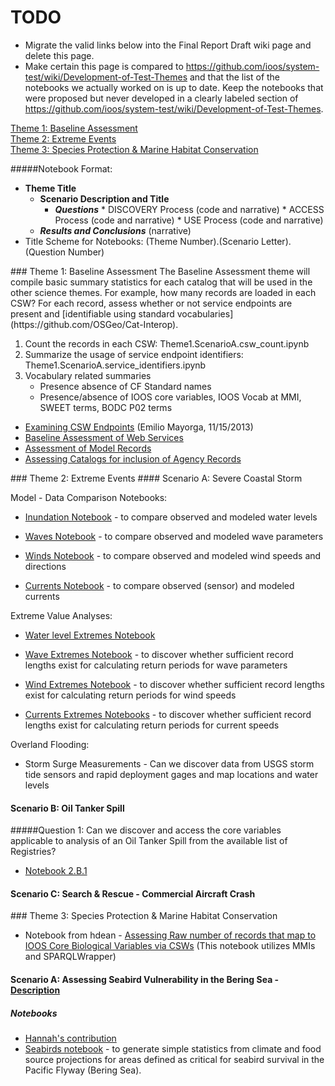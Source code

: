 # TODO
* Migrate the valid links below into the Final Report Draft wiki page and delete this page.  
* Make certain this page is compared to https://github.com/ioos/system-test/wiki/Development-of-Test-Themes and that the list of the notebooks we actually worked on is up to date.  Keep the notebooks that were proposed but never developed in a clearly labeled section of https://github.com/ioos/system-test/wiki/Development-of-Test-Themes.

[Theme 1: Baseline Assessment](#theme1)  
[Theme 2: Extreme Events](#theme2)  
[Theme 3: Species Protection & Marine Habitat Conservation](#theme3)  

#####Notebook Format:
*  **Theme Title**
   * **Scenario Description and Title**
       *  _**Questions**_
         *  DISCOVERY Process (code and narrative)
         *  ACCESS Process (code and narrative)
         *  USE Process (code and narrative)
    *  _**Results and Conclusions**_ (narrative)
*  Title Scheme for Notebooks: (Theme Number).(Scenario Letter).(Question Number)

<a name="theme1"/>
### Theme 1: Baseline Assessment
The Baseline Assessment theme will compile basic summary statistics for each catalog that will be used in the other science themes.  For example, how many records are loaded in each CSW?  For each record, assess whether or not service endpoints are present and [identifiable using standard vocabularies](https://github.com/OSGeo/Cat-Interop).

1. Count the records in each CSW: Theme1.ScenarioA.csw_count.ipynb
2. Summarize the usage of service endpoint identifiers: Theme1.ScenarioA.service_identifiers.ipynb
3. Vocabulary related summaries
   * Presence absence of CF Standard names
   * Presence/absence of IOOS core variables, IOOS Vocab at MMI, SWEET terms, BODC P02 terms

*  [Examining CSW Endpoints](http://nbviewer.ipython.org/gist/emiliom/7459209) (Emilio Mayorga, 11/15/2013)
*  [Baseline Assessment of Web Services](https://www.wakari.io/sharing/bundle/hdean/Test%20Catalogs%20for%20WMS%20Layers)
*  [Assessment of Model Records](https://www.wakari.io/sharing/bundle/hdean/Test%20Catalogs%20for%20Model%20Outputs)
*  [Assessing Catalogs for inclusion of Agency Records](https://www.wakari.io/sharing/bundle/hdean/Theme%201_Baseline_Federal%20Agency%20Metrics)

<a name="theme2"/>
### Theme 2: Extreme Events 
#### Scenario A: Severe Coastal Storm

Model - Data Comparison Notebooks:
*  [Inundation Notebook](http://nbviewer.ipython.org/urls/raw.githubusercontent.com/rsignell-usgs/notebook/fef9438303b49a923024892db1ef3115e34d8271/CSW/IOOS_inundation.ipynb?create=1) - to compare observed and modeled water levels

* [Waves Notebook](http://nbviewer.ipython.org/github/ioos/system-test/blob/master/Theme_2_Extreme_Events/Scenario_2A/ModelDataCompare_Waves/Model_Obs_Compare_Waves.ipynb) - to compare observed and modeled wave parameters

* [Winds Notebook](http://nbviewer.ipython.org/github/ioos/system-test/blob/master/Theme_2_Extreme_Events/Scenario_2A/ModelDataCompare_Winds/Model_Obs_Compare_Winds.ipynb) - to compare observed and modeled wind speeds and directions

* [Currents Notebook](http://nbviewer.ipython.org/github/ioos/system-test/blob/master/Theme_2_Extreme_Events/Scenario_2A/ModelDataCompare_Currents/Model_Obs_Compare_Currents.ipynb) - to compare observed (sensor) and modeled currents

Extreme Value Analyses:
*  [Water level Extremes Notebook](http://nbviewer.ipython.org/github/ioos/system-test/blob/master/Theme_2_Extreme_Events/Scenario_2A/Extremes_Inundation/Extreme_Water_Level.ipynb)

* [Wave Extremes Notebook](http://nbviewer.ipython.org/github/ioos/system-test/blob/master/Theme_2_Extreme_Events/Scenario_2A/Extremes_Waves/Extreme_Waves.ipynb) - to discover whether sufficient record lengths exist for calculating return periods for wave parameters

* [Wind Extremes Notebook](http://nbviewer.ipython.org/github/ioos/system-test/blob/master/Theme_2_Extreme_Events/Scenario_2A/Extremes_Winds/Extreme_Winds.ipynb) - to discover whether sufficient record lengths exist for calculating return periods for wind speeds

* [Currents Extremes Notebooks](http://nbviewer.ipython.org/github/ioos/system-test/blob/master/Theme_2_Extreme_Events/Scenario_2A/Extremes_Currents/Extreme_Currents.ipynb) - to discover whether sufficient record lengths exist for calculating return periods for current speeds

Overland Flooding:

* Storm Surge Measurements - Can we discover data from  USGS storm tide sensors and rapid deployment gages and map locations and water levels


#### Scenario B: Oil Tanker Spill
#####Question 1: Can we discover and access the core variables applicable to analysis of an Oil Tanker Spill from the available list of Registries?
*  [Notebook 2.B.1](https://www.wakari.io/sharing/bundle/hdean/Theme%202_Scenario%20B_Oil%20Tanker%20Spill_Web%20Services%20Count-Copy0)

#### Scenario C: Search & Rescue - Commercial Aircraft Crash

<a name="theme3"/>
### Theme 3: Species Protection & Marine Habitat Conservation

* Notebook from hdean - [Assessing Raw number of records that map to IOOS Core Biological Variables via CSWs](https://www.wakari.io/sharing/bundle/hdean/Theme_3_CoreVars) (This notebook utilizes MMIs and SPARQLWrapper)

#### Scenario A:  Assessing Seabird Vulnerability in the Bering Sea - [Description](https://github.com/ioos/system-test/wiki/Development-of-Test-Themes#scenario-3a-assessing-seabird-vulnerability-in-the-bering-sea)

##### Notebooks
* [Hannah's contribution](https://www.wakari.io/sharing/bundle/hdean/Theme%203,%20Scenario%20-%20Assessing%20Seabird%20Vulnerability%20in%20the%20Bering%20Sea)
* [Seabirds notebook](http://nbviewer.ipython.org/github/ioos/system-test/blob/master/Theme_3_Species_Protection_and_Marine_Habitat_Conservation/Scenario_3A_Assessing_Seabird_Vulnerability_in_the_Bering_Sea/Scenario_3A_SeaBirds.ipynb) - to generate simple statistics from climate and food source projections for areas defined as critical for seabird survival in the Pacific Flyway (Bering Sea).